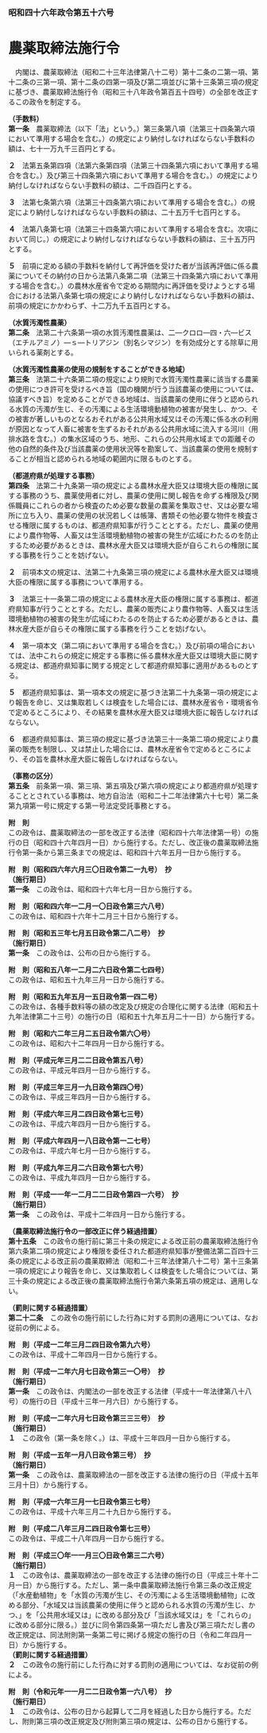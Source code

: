 ### 昭和四十六年政令第五十六号  
# 農薬取締法施行令  
　内閣は、農薬取締法（昭和二十三年法律第八十二号）第十二条の二第一項、第十二条の三第一項、第十二条の四第一項及び第二項並びに第十三条第三項の規定に基づき、農薬取締法施行令（昭和三十八年政令第百五十四号）の全部を改正するこの政令を制定する。  
  
**（手数料）**  
**第一条**　農薬取締法（以下「法」という。）第三条第八項（法第三十四条第六項において準用する場合を含む。）の規定により納付しなければならない手数料の額は、七十一万九千三百円とする。  
  
**２**　法第五条第四項（法第六条第四項（法第三十四条第六項において準用する場合を含む。）及び第三十四条第六項において準用する場合を含む。）の規定により納付しなければならない手数料の額は、二千四百円とする。  
  
**３**　法第七条第六項（法第三十四条第六項において準用する場合を含む。）の規定により納付しなければならない手数料の額は、二十五万千七百円とする。  
  
**４**　法第八条第七項（法第三十四条第六項において準用する場合を含む。次項において同じ。）の規定により納付しなければならない手数料の額は、三十五万円とする。  
  
**５**　前項に定める額の手数料を納付して再評価を受けた者が当該再評価に係る農薬についてその納付の日から法第八条第二項（法第三十四条第六項において準用する場合を含む。）の農林水産省令で定める期間内に再評価を受けようとする場合における法第八条第七項の規定により納付しなければならない手数料の額は、前項の規定にかかわらず、十二万九千五百円とする。  
  
**（水質汚濁性農薬）**  
**第二条**　法第二十六条第一項の水質汚濁性農薬は、二―クロロ―四・六―ビス（エチルアミノ）―ｓ―トリアジン（別名シマジン）を有効成分とする除草に用いられる薬剤とする。  
  
**（水質汚濁性農薬の使用の規制をすることができる地域）**  
**第三条**　法第二十六条第二項の規定により規則で水質汚濁性農薬に該当する農薬の使用につき許可を受けるべき旨（国の機関が行う当該農薬の使用については、協議すべき旨）を定めることができる地域は、当該農薬の使用に伴うと認められる水質の汚濁が生じ、その汚濁による生活環境動植物の被害が発生し、かつ、その被害が著しいものとなるおそれがある公共用水域又はその汚濁に係る水の利用が原因となって人畜に被害を生ずるおそれがある公共用水域に流入する河川（用排水路を含む。）の集水区域のうち、地形、これらの公共用水域までの距離その他の自然的条件及び当該農薬の使用状況等を勘案して、当該農薬の使用を規制することが相当と認められる地域の範囲内に限るものとする。  
  
**（都道府県が処理する事務）**  
**第四条**　法第二十九条第一項の規定による農林水産大臣又は環境大臣の権限に属する事務のうち、農薬使用者に対し、農薬の使用に関し報告を命ずる権限及び関係職員にこれらの者から検査のため必要な数量の農薬を集取させ、又は必要な場所に立ち入り、農薬の使用の状況若しくは帳簿、書類その他必要な物件を検査させる権限に属するものは、都道府県知事が行うこととする。ただし、農薬の使用により農作物等、人畜又は生活環境動植物の被害の発生が広域にわたるのを防止するため必要があるときは、農林水産大臣又は環境大臣が自らこれらの権限に属する事務を行うことを妨げない。  
  
**２**　前項本文の規定は、法第二十九条第三項の規定による農林水産大臣又は環境大臣の権限に属する事務について準用する。  
  
**３**　法第三十一条第二項の規定による農林水産大臣の権限に属する事務は、都道府県知事が行うこととする。ただし、農薬の販売により農作物等、人畜又は生活環境動植物の被害の発生が広域にわたるのを防止するため必要があるときは、農林水産大臣が自らその権限に属する事務を行うことを妨げない。  
  
**４**　第一項本文（第二項において準用する場合を含む。）及び前項の場合においては、法中これらの規定に規定する事務に係る農林水産大臣又は環境大臣に関する規定は、都道府県知事に関する規定として都道府県知事に適用があるものとする。  
  
**５**　都道府県知事は、第一項本文の規定に基づき法第二十九条第一項の規定により報告を命じ、又は集取若しくは検査をした場合には、農林水産省令・環境省令で定めるところにより、その結果を農林水産大臣又は環境大臣に報告しなければならない。  
  
**６**　都道府県知事は、第三項の規定に基づき法第三十一条第二項の規定により農薬の販売を制限し、又は禁止した場合には、農林水産省令で定めるところにより、その旨を農林水産大臣に報告しなければならない。  
  
**（事務の区分）**  
**第五条**　前条第一項、第三項、第五項及び第六項の規定により都道府県が処理することとされている事務は、地方自治法（昭和二十二年法律第六十七号）第二条第九項第一号に規定する第一号法定受託事務とする。  
  
**附　則**  
この政令は、農薬取締法の一部を改正する法律（昭和四十六年法律第一号）の施行の日（昭和四十六年四月一日）から施行する。ただし、改正後の農薬取締法施行令第一条から第三条までの規定は、昭和四十六年五月一日から施行する。  
  
**附　則（昭和四六年六月三〇日政令第二一九号）　抄**  
**（施行期日）**  
**第一条**　この政令は、昭和四十六年七月一日から施行する。  
  
**附　則（昭和四六年一二月一〇日政令第三六八号）**  
この政令は、昭和四十六年十二月三十日から施行する。  
  
**附　則（昭和五三年七月五日政令第二八二号）　抄**  
**（施行期日）**  
**第一条**　この政令は、公布の日から施行する。  
  
**附　則（昭和五八年一二月二六日政令第二七四号）**  
この政令は、昭和五十九年三月一日から施行する。  
  
**附　則（昭和五九年五月一五日政令第一四二号）**  
この政令は、各種手数料等の額の改定及び規定の合理化に関する法律（昭和五十九年法律第二十三号）の施行の日（昭和五十九年五月二十一日）から施行する。  
  
**附　則（昭和六二年三月二五日政令第六〇号）**  
この政令は、昭和六十二年四月一日から施行する。  
  
**附　則（平成元年三月二二日政令第五八号）**  
この政令は、平成元年四月一日から施行する。  
  
**附　則（平成三年三月一九日政令第四〇号）**  
この政令は、平成三年四月一日から施行する。  
  
**附　則（平成六年三月二四日政令第七三号）**  
この政令は、平成六年四月一日から施行する。  
  
**附　則（平成六年四月一八日政令第一二七号）**  
この政令は、平成六年七月一日から施行する。  
  
**附　則（平成九年三月二六日政令第七六号）**  
この政令は、平成九年四月一日から施行する。  
  
**附　則（平成一一年一二月二二日政令第四一六号）　抄**  
**（施行期日）**  
**第一条**　この政令は、平成十二年四月一日から施行する。  
  
**（農薬取締法施行令の一部改正に伴う経過措置）**  
**第十五条**　この政令の施行前に第三十条の規定による改正前の農薬取締法施行令第六条第二項の規定により権限を委任された都道府県知事が整備法第二百四十三条の規定による改正前の農薬取締法（昭和二十三年法律第八十二号）第十三条第一項の規定により報告を命じ、又は集取若しくは検査をした場合については、第三十条の規定による改正後の農薬取締法施行令第六条第五項の規定は、適用しない。  
  
**（罰則に関する経過措置）**  
**第二十二条**　この政令の施行前にした行為に対する罰則の適用については、なお従前の例による。  
  
**附　則（平成一二年三月二四日政令第九六号）**  
この政令は、平成十二年四月一日から施行する。  
  
**附　則（平成一二年六月七日政令第三一〇号）　抄**  
**（施行期日）**  
**第一条**　この政令は、内閣法の一部を改正する法律（平成十一年法律第八十八号）の施行の日（平成十三年一月六日）から施行する。  
  
**附　則（平成一二年六月七日政令第三三三号）　抄**  
**（施行期日）**  
**１**　この政令（第一条を除く。）は、平成十三年四月一日から施行する。  
  
**附　則（平成一五年一月八日政令第三号）　抄**  
**（施行期日）**  
**第一条**　この政令は、農薬取締法の一部を改正する法律の施行の日（平成十五年三月十日）から施行する。  
  
**附　則（平成一六年三月一七日政令第三七号）**  
この政令は、平成十六年三月二十九日から施行する。  
  
**附　則（平成二八年三月二四日政令第七三号）**  
この政令は、平成二十八年四月一日から施行する。  
  
**附　則（平成三〇年一一月三〇日政令第三二六号）**  
**（施行期日）**  
**１**　この政令は、農薬取締法の一部を改正する法律の施行の日（平成三十年十二月一日）から施行する。ただし、第一条中農薬取締法施行令第三条の改正規定（「水産動植物」を「水質の汚濁が生じ、その汚濁による生活環境動植物」に改める部分、「水域又は当該農薬の使用に伴うと認められる水質の汚濁が生じ、かつ、」を「公共用水域又は」に改める部分及び「当該水域又は」を「これらの」に改める部分に限る。）並びに同令第四条第一項ただし書及び第三項ただし書の改正規定は、同法附則第一条第二号に掲げる規定の施行の日（令和二年四月一日）から施行する。  
**（罰則に関する経過措置）**  
**２**　この政令の施行前にした行為に対する罰則の適用については、なお従前の例による。  
  
**附　則（令和元年一一月二二日政令第一六八号）　抄**  
**（施行期日）**  
**１**　この政令は、公布の日から起算して二月を経過した日から施行する。ただし、附則第三項の改正規定及び附則第三項の規定は、公布の日から施行する。  
  
